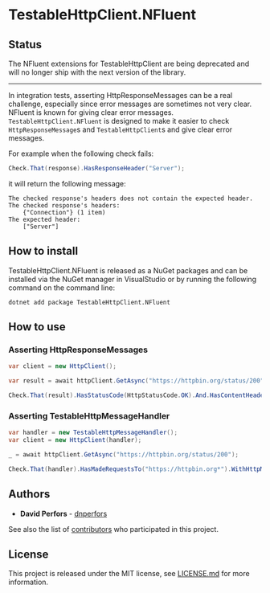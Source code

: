 # TestableHttpClient.NFluent

## Status
The NFluent extensions for TestableHttpClient are being deprecated and will no longer ship with the next version of the library.

---

In integration tests, asserting HttpResponseMessages can be a real challenge, especially since error messages are sometimes not very clear. NFluent is known for giving clear error messages.
`TestableHttpClient.NFluent` is designed to make it easier to check `HttpResponseMessage`s and `TestableHttpClient`s and give clear error messages.

For example when the following check fails:
```csharp
Check.That(response).HasResponseHeader("Server");
```
it will return the following message:
```
The checked response's headers does not contain the expected header.
The checked response's headers:
    {"Connection"} (1 item)
The expected header:
    ["Server"]
```

## How to install

TestableHttpClient.NFluent is released as a NuGet packages and can be installed via the NuGet manager in VisualStudio or by running the following command on the command line:
```
dotnet add package TestableHttpClient.NFluent
```

## How to use

### Asserting HttpResponseMessages

```csharp
var client = new HttpClient();

var result = await httpClient.GetAsync("https://httpbin.org/status/200");

Check.That(result).HasStatusCode(HttpStatusCode.OK).And.HasContentHeader("Content-Type", "*/json*");
```

### Asserting TestableHttpMessageHandler

```csharp
var handler = new TestableHttpMessageHandler();
var client = new HttpClient(handler);

_ = await httpClient.GetAsync("https://httpbin.org/status/200");

Check.That(handler).HasMadeRequestsTo("https://httpbin.org*").WithHttpMethod(HttpMethod.Get);
```

## Authors

* **David Perfors** - [dnperfors](https://github.com/dnperfors)

See also the list of [contributors](https://github.com/testablehttpclient/TestableHttpClient/contributors) who participated in this project.

## License

This project is released under the MIT license, see [LICENSE.md](https://github.com/testablehttpclient/TestableHttpClient/blob/master/LICENSE.md) for more information.
